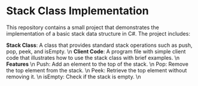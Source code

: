# Stack Class Implementation
This repository contains a small project that demonstrates the implementation of a basic stack data structure in C#. The project includes:

**Stack Class**: A class that provides standard stack operations such as push, pop, peek, and isEmpty. \n
**Client Code**: A program file with simple client code that illustrates how to use the stack class with brief examples. \n
**Features** \n
Push: Add an element to the top of the stack. \n
Pop: Remove the top element from the stack. \n
Peek: Retrieve the top element without removing it. \n
isEmpty: Check if the stack is empty. \n
